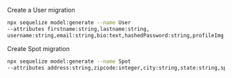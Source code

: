 Create a User migration

```sh
npx sequelize model:generate --name User
--attributes firstname:string,lastname:string,
username:string,email:string,bio:text,hashedPassword:string,profileImg:string
```

Create Spot migration

````sh
npx sequelize model:generate --name Spot
--attributes address:string,zipcode:integer,city:string,state:string,spotType:string,description:text,lat:integer,long:integer,userid:integer,available:boolean```
````
